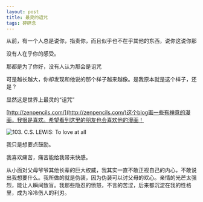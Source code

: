 ```yaml
---
layout: post
title: 最灵的诅咒
tags: 碎碎念
---
```


从前，有一个人总是说你，指责你，而且似乎也不在乎其他的东西，说你这说你那

没有人在乎你的感受。

那都是为了你好，没有人认为那会是诅咒

可是越长越大，你却发现和他说的那个样子越来越像。是我原本就是这个样子，还是？

显然这是世界上最灵的“诅咒”


[http://zenpencils.com/](http://zenpencils.com/)这个blog画一些有禅意的漫画，我很是喜欢。希望看到这里的朋友也会喜欢他的漫画！

![103. C.S. LEWIS: To love at all](https://f.xavierskip.com/i/fc76342bfea4a025484b6a182b7e7ab20dc9b84e04c7601dec5b0ffc938a06ca.jpg)



我只是想要点鼓励。

我喜欢痛苦，痛苦能给我带来快感。
<p class="ghillie">
从小面对父母爷爷其他长辈的巨大权威，我其实一直不敢正视自己的内心，不敢说出我想要什么。我所做的就是伪装，因为伪装可以讨父母的欢心。亲情的光芒太强烈，能让人瞬间致盲。我那些隐忍的愤怒，不言的苦涩，后来都沉淀在我的性格里，成为冷冷伤人的利刃。
</p>

